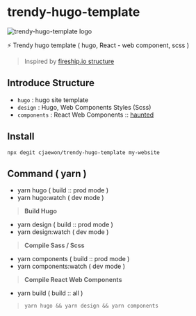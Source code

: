 # trendy-hugo-template
![trendy-hugo-template logo](https://user-images.githubusercontent.com/32125218/88475228-e7c1af00-cf68-11ea-9645-b87fb72cf561.png)

⚡ Trendy hugo template ( hugo, React - web component, scss )
> Inspired by [fireship.io structure](https://github.com/fireship-io/fireship.io)

## Introduce Structure
- `hugo` : hugo site template
- `design` : Hugo, Web Components Styles (Scss)
- `components` : React Web Components :: [haunted](https://github.com/matthewp/haunted)

## Install
```
npx degit cjaewon/trendy-hugo-template my-website
```

## Command ( yarn )
- yarn hugo ( build :: prod mode )
- yarn hugo:watch ( dev mode )
> **Build Hugo**

- yarn design ( build :: prod mode )
- yarn design:watch ( dev mode )
> **Compile Sass / Scss**

- yarn components ( build :: prod mode )
- yarn components:watch ( dev mode )
> **Compile React Web Components**

- yarn build ( build :: all )
> `yarn hugo && yarn design && yarn components`
